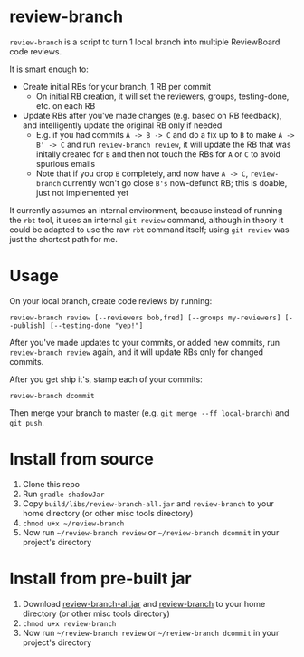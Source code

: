 
review-branch
=============

`review-branch` is a script to turn 1 local branch into multiple ReviewBoard code reviews.

It is smart enough to:

* Create initial RBs for your branch, 1 RB per commit
  * On initial RB creation, it will set the reviewers, groups, testing-done, etc. on each RB
* Update RBs after you've made changes (e.g. based on RB feedback), and intelligently update the original RB only if needed
  * E.g. if you had commits `A -> B -> C` and do a fix up to `B` to make `A -> B' -> C` and run `review-branch review`, it will update the RB that was initally created for `B` and then not touch the RBs for `A` or `C` to avoid spurious emails
  * Note that if you drop `B` completely, and now have `A -> C`, `review-branch` currently won't go close `B's` now-defunct RB; this is doable, just not implemented yet

It currently assumes an internal environment, because instead of running the `rbt` tool, it uses an internal `git review` command, although in theory it could be adapted to use the raw `rbt` command itself; using `git review` was just the shortest path for me.

Usage
=====

On your local branch, create code reviews by running:

    review-branch review [--reviewers bob,fred] [--groups my-reviewers] [--publish] [--testing-done "yep!"]

After you've made updates to your commits, or added new commits, run `review-branch review` again, and it will update RBs only for changed commits.

After you get ship it's, stamp each of your commits:

    review-branch dcommit

Then merge your branch to master (e.g. `git merge --ff local-branch`) and `git push`.

Install from source
===================

1. Clone this repo
2. Run `gradle shadowJar`
3. Copy `build/libs/review-branch-all.jar` and `review-branch` to your home directory (or other misc tools directory)
4. `chmod u+x ~/review-branch`
5. Now run `~/review-branch review` or `~/review-branch dcommit` in your project's directory

Install from pre-built jar
==========================

1. Download [review-branch-all.jar](http://repo.joist.ws/review-branch-all.jar) and [review-branch](http://repo.joist.ws/review-branch) to your home directory (or other misc tools directory)
2. `chmod u+x review-branch`
3. Now run `~/review-branch review` or `~/review-branch dcommit` in your project's directory

